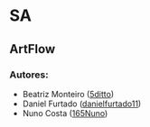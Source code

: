 # SA

## ArtFlow


### Autores:

* Beatriz Monteiro ([5ditto](https://github.com/5ditto))
* Daniel Furtado ([danielfurtado11](https://github.com/danielfurtado11))
* Nuno Costa ([165Nuno](https://github.com/165Nuno))
